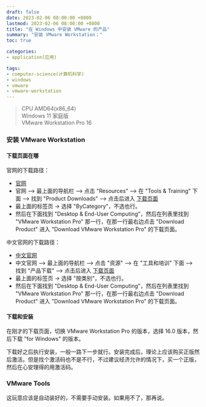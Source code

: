 ```yaml
---
draft: false
date: 2023-02-06 08:00:00 +0800
lastmod: 2023-02-06 08:00:00 +0800
title: "在 Windows 中安装 VMware 的产品"
summary: "安装 VMware Workstation；"
toc: true

categories:
- application(应用)

tags:
- computer-science(计算机科学)
- windows
- vmware
- vmware-workstation
---
```


> CPU AMD64(x86_64)<br/>
> Windows 11 家庭版<br/>
> VMware Workstation Pro 16

### 安装 VMware Workstation

#### 下载页面在哪

官网的下载路径：

- [官网](https://www.vmware.com/)
- 官网 --> 最上面的导航栏 --> 点击 "Resources" --> 在 "Tools & Training" 下面 --> 找到 "Product Downloads" --> 点击后进入 [下载页面](https://customerconnect.vmware.com/en/downloads/#all_products)
- 最上面的标签页 -> 选择 "ByCategory"，不选也行。
- 然后在下面找到 "Desktop & End-User Computing"，然后在列表里找到 "VMware Workstation Pro" 那一行，在那一行最右边点击 "Download Product" 进入 "Download VMware Workstation Pro" 的下载页面。

中文官网的下载路径：

- [中文官网](https://www.vmware.com/cn.html)
- 中文官网 --> 最上面的导航栏 --> 点击 "资源" --> 在 "工具和培训" 下面 --> 找到 "产品下载" --> 点击后进入 [下载页面](https://customerconnect.vmware.com/cn/downloads/#all_products)
- 最上面的标签页 -> 选择 "按类别"，不选也行。
- 然后在下面找到 "Desktop & End-User Computing"，然后在列表里找到 "VMware Workstation Pro" 那一行，在那一行最右边点击 "Download Product" 进入 "Download VMware Workstation Pro" 的下载页面。

#### 下载和安装

在刚才的下载页面，切换 VMware Workstation Pro 的版本，选择 16.0 版本，然后下载 "for Windows" 的版本。

下载好之后执行安装，一般一路下一步就行。安装完成后，理论上应该购买正版然后激活。但是找个激活码也不是不行，不过建议经济允许的情况下，买一个正版，然后在心安理得的用激活码。

### VMware Tools

这玩意应该是自动装好的，不需要手动安装。如果用不了，那再说。
